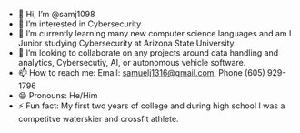 - 👋 Hi, I’m @samj1098
- 👀 I’m interested in Cybersecurity
- 🌱 I’m currently learning many new computer science languages and am I Junior studying Cybersecurity at Arizona State University.
- 💞️ I’m looking to collaborate on any projects around data handling and analytics, Cybersecutiy, AI, or autonomous vehicle software.
- 📫 How to reach me: Email: samuelj1316@gmail.com, Phone (605) 929-1796
- 😄 Pronouns: He/Him
- ⚡ Fun fact: My first two years of college and during high school I was a competitve waterskier and crossfit athlete.


